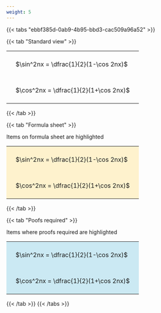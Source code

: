 ```yaml
---
weight: 5
---
```


{{< tabs "ebbf385d-0ab9-4b95-bbd3-cac509a96a52" >}}

{{< tab "Standard view" >}}

<style type="text/css">
#T_4652d th.col_heading {
  text-align: left;
  font-size: 1em;
}
#T_4652d td {
  text-align: left;
  font-size: 1em;
  padding: 1.5em;
}
</style>
<table id="T_4652d">
  <thead>
  </thead>
  <tbody>
    <tr>
      <td id="T_4652d_row0_col0" class="data row0 col0" >$\sin^2nx = \dfrac{1}{2}(1-\cos 2nx)$</td>
    </tr>
    <tr>
      <td id="T_4652d_row1_col0" class="data row1 col0" >$\cos^2nx = \dfrac{1}{2}(1+\cos 2nx)$</td>
    </tr>
  </tbody>
</table>
{{< /tab >}}

{{< tab "Formula sheet" >}}

Items on formula sheet are highlighted 
<br>
<style type="text/css">
#T_2c435 th.col_heading {
  text-align: left;
  font-size: 1em;
}
#T_2c435 td {
  text-align: left;
  font-size: 1em;
  padding: 1.5em;
}
#T_2c435_row0_col0, #T_2c435_row1_col0 {
  background-color: rgba(255,194,10, 0.2);
}
</style>
<table id="T_2c435">
  <thead>
  </thead>
  <tbody>
    <tr>
      <td id="T_2c435_row0_col0" class="data row0 col0" >$\sin^2nx = \dfrac{1}{2}(1-\cos 2nx)$</td>
    </tr>
    <tr>
      <td id="T_2c435_row1_col0" class="data row1 col0" >$\cos^2nx = \dfrac{1}{2}(1+\cos 2nx)$</td>
    </tr>
  </tbody>
</table>
{{< /tab >}}

{{< tab "Poofs required" >}}

Items where proofs required are highlighted 
<br>
<style type="text/css">
#T_a5f1a th.col_heading {
  text-align: left;
  font-size: 1em;
}
#T_a5f1a td {
  text-align: left;
  font-size: 1em;
  padding: 1.5em;
}
#T_a5f1a_row0_col0, #T_a5f1a_row1_col0 {
  background-color: rgba(0,150,200, 0.2);
}
</style>
<table id="T_a5f1a">
  <thead>
  </thead>
  <tbody>
    <tr>
      <td id="T_a5f1a_row0_col0" class="data row0 col0" >$\sin^2nx = \dfrac{1}{2}(1-\cos 2nx)$</td>
    </tr>
    <tr>
      <td id="T_a5f1a_row1_col0" class="data row1 col0" >$\cos^2nx = \dfrac{1}{2}(1+\cos 2nx)$</td>
    </tr>
  </tbody>
</table>
{{< /tab >}}
{{< /tabs >}}